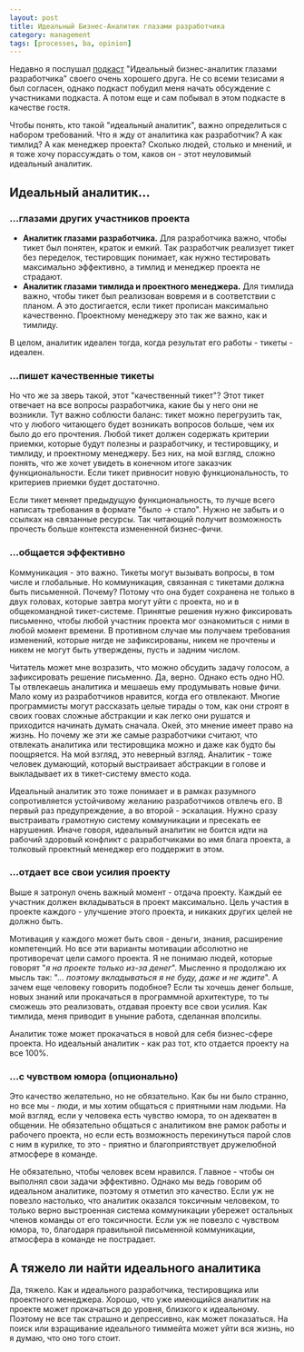 ```yaml
---
layout: post
title: Идеальный Бизнес-Аналитик глазами разработчика
category: management
tags: [processes, ba, opinion]
---
```


Недавно я послушал [подкаст](https://www.instagram.com/itbakz/) "Идеальный бизнес-аналитик глазами разработчика" своего очень хорошего друга. Не со всеми тезисами я был согласен, однако подкаст побудил меня начать обсуждение с участниками подкаста. А потом еще и сам побывал в этом подкасте в качестве гостя.

Чтобы понять, кто такой "идеальный аналитик", важно определиться с набором требований. Что я жду от аналитика как разработчик? А как тимлид? А как менеджер проекта? Сколько людей, столько и мнений, и я тоже хочу порассуждать о том, каков он - этот неуловимый идеальный аналитик.

## Идеальный аналитик...

### ...глазами других участников проекта

- **Аналитик глазами разработчика.** Для разработчика важно, чтобы тикет был понятен, краток и емкий. Так разработчик реализует тикет без переделок, тестировщик понимает, как нужно тестировать максимально эффективно, а тимлид и менеджер проекта не страдают.
- **Аналитик глазами тимлида и проектного менеджера.** Для тимлида важно, чтобы тикет был реализован вовремя и в соответствии с планом. А это достигается, если тикет прописан максимально качественно. Проектному менеджеру это так же важно, как и тимлиду.

В целом, аналитик идеален тогда, когда результат его работы - тикеты - идеален.

### ...пишет качественные тикеты

Но что же за зверь такой, этот "качественный тикет"? Этот тикет отвечает на все вопросы разработчика, какие бы у него они не возникли. Тут важно соблюсти баланс: тикет можно перегрузить так, что у любого читающего будет возникать вопросов больше, чем их было до его прочтения. Любой тикет должен содержать критерии приемки, которые будут полезны и разработчику, и тестировщику, и тимлиду, и проектному менеджеру. Без них, на мой взгляд, сложно понять, что же хочет увидеть в конечном итоге заказчик функциональности. Если тикет привносит новую функциональность, то критериев приемки будет достаточно.

Если тикет меняет предыдущую функциональность, то лучше всего написать требования в формате "было → стало". Нужно не забыть и о ссылках на связанные ресурсы. Так читающий получит возможность прочесть больше контекста измененной бизнес-фичи.

### ...общается эффективно

Коммуникация - это важно. Тикеты могут вызывать вопросы, в том числе и глобальные. Но коммуникация, связанная с тикетами должна быть письменной. Почему? Потому что она будет сохранена не только в двух головах, которые завтра могут уйти с проекта, но и в общекомандной тикет-системе. Принятые решения нужно фиксировать письменно, чтобы любой участник проекта мог ознакомиться с ними в любой момент времени. В противном случае мы получаем требования изменений, которые нигде не зафиксированы, никем не прочтены и никем не могут быть утверждены, пусть и задним числом.

Читатель может мне возразить, что можно обсудить задачу голосом, а зафиксировать решение письменно. Да, верно. Однако есть одно НО. Ты отвлекаешь аналитика и мешаешь ему продумывать новые фичи. Мало кому из разработчиков нравится, когда его отвлекают. Многие программисты могут рассказать целые тирады о том, как они строят в своих гоовах сложные абстракции и как легко они  рушатся и приходится начинать думать сначала. Окей, это мнение имеет право на жизнь. Но почему же эти же самые разработчики считают, что отвлекать аналитика или тестировщика можно и даже как будто бы поощряется. На мой взгляд, это неверный взгляд. Аналитик - тоже человек думающий, который выстраивает абстракции в голове и выкладывает их в тикет-систему вместо кода.

Идеальный аналитик это тоже понимает и в рамках разумного сопротивляется устойчивому желанию разработчиков отвлечь его. В первый раз предупреждение, а во второй - эскалация. Нужно сразу выстраивать грамотную систему коммуникации и пресекать ее нарушения. Иначе говоря, идеальный аналитик не боится идти на рабочий здоровый конфликт с разработчиками во имя блага проекта, а толковый проектный менеджер его поддержит в этом.

### ...отдает все свои усилия проекту

Выше я затронул очень важный момент - отдача проекту. Каждый ее участник должен вкладываться в проект максимально. Цель участия в проекте каждого - улучшение этого проекта, и никаких других целей не должно быть.

Мотивация у каждого может быть своя - деньги, знания, расширение компетенций. Но все эти варианты мотивации абсолютно не противоречат цели самого проекта. Я не понимаю людей, которые говорят "*я на проекте только из-за денег*". Мысленно я продолжаю их мысль так: ".*.. поэтому вкладываться я не буду, даже и не ждите*". А зачем еще человеку говорить подобное? Если ты хочешь денег больше, новых знаний или прокачаться в программной архитектуре, то ты сможешь это реализовать, отдавая проекту все свои усилия. Как тимлида, меня приводит в уныние работа, сделанная вполсилы.

Аналитик тоже может прокачаться в новой для себя бизнес-сфере проекта. Но идеальный аналитик - как раз тот, кто отдается проекту на все 100%.

### ...с чувством юмора (опционально)

Это качество желательно, но не обязательно. Как бы ни было странно, но все мы - люди, и мы хотим общаться с приятными нам людьми. На мой взгляд, если у человека есть чувство юмора, то он адекватен в общении. Не обязательно общаться с аналитиком вне рамок работы и рабочего проекта, но если есть возможность перекинуться парой слов с ним в курилке, то это - приятно и благоприятствует дружелюбной атмосфере в команде.

Не обязательно, чтобы человек всем нравился. Главное - чтобы он выполнял свои задачи эффективно. Однако мы ведь говорим об идеальном аналитике, поэтому я отметил это качество. Если уж не повезло настолько, что аналитик оказался токсичным человеком, то только верно выстроенная система коммуникации убережет остальных членов команды от его токсичности. Если уж не повезло с чувством юмора, то, благодаря правильной письменной коммуникации, атмосфера в команде не пострадает.

## А тяжело ли найти идеального аналитика

Да, тяжело. Как и идеального разработчика, тестировщика или проектного менеджера. Хорошо, что уже имеющийся аналитик на проекте может прокачаться до уровня, близкого к идеальному. Поэтому не все так страшно и депрессивно, как может показаться. На поиск или взращивание идеального тиммейта может уйти вся жизнь, но я думаю, что оно того стоит.
